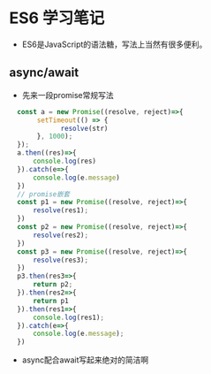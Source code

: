 # ES6 学习笔记

* ES6是JavaScript的语法糖，写法上当然有很多便利。

## async/await

- 先来一段promise常规写法

```js
  const a = new Promise((resolve, reject)=>{
       setTimeout(() => {
             resolve(str)
       }, 1000);
  });
  a.then((res)=>{
      console.log(res)
  }).catch(e=>{
      console.log(e.message)
  })
  // promise嵌套
  const p1 = new Promise((resolve, reject)=>{
      resolve(res1);
  })
  const p2 = new Promise((resolve, reject)=>{
      resolve(res2);
  })
  const p3 = new Promise((resolve, reject)=>{
      resolve(res3);
  })
  p3.then(res3=>{
      return p2;
  }).then(res2=>{
      return p1
  }).then(res1=>{
      console.log(res1);
  }).catch(e=>{
      console.log(e.message);
  })
```

- async配合await写起来绝对的简洁啊

